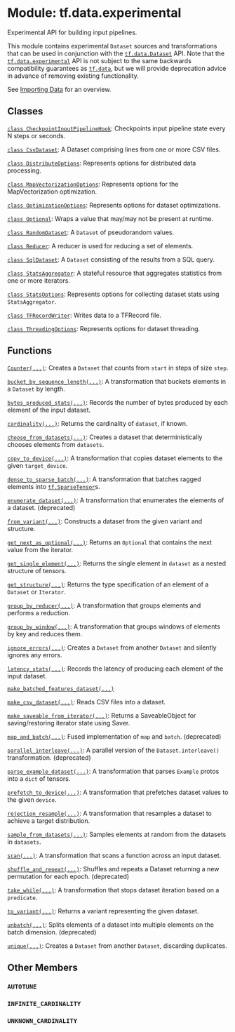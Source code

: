 <div itemscope itemtype="http://developers.google.com/ReferenceObject">
<meta itemprop="name" content="tf.data.experimental" />
<meta itemprop="path" content="Stable" />
<meta itemprop="property" content="AUTOTUNE"/>
<meta itemprop="property" content="INFINITE_CARDINALITY"/>
<meta itemprop="property" content="UNKNOWN_CARDINALITY"/>
</div>

# Module: tf.data.experimental

Experimental API for building input pipelines.

This module contains experimental `Dataset` sources and transformations that can
be used in conjunction with the <a href="../../tf/data/Dataset.md"><code>tf.data.Dataset</code></a> API. Note that the
<a href="../../tf/data/experimental.md"><code>tf.data.experimental</code></a> API is not subject to the same backwards compatibility
guarantees as <a href="../../tf/data.md"><code>tf.data</code></a>, but we will provide deprecation advice in advance of
removing existing functionality.

See [Importing Data](https://tensorflow.org/guide/datasets) for an overview.




## Classes

[`class CheckpointInputPipelineHook`](../../tf/data/experimental/CheckpointInputPipelineHook.md): Checkpoints input pipeline state every N steps or seconds.

[`class CsvDataset`](../../tf/data/experimental/CsvDataset.md): A Dataset comprising lines from one or more CSV files.

[`class DistributeOptions`](../../tf/data/experimental/DistributeOptions.md): Represents options for distributed data processing.

[`class MapVectorizationOptions`](../../tf/data/experimental/MapVectorizationOptions.md): Represents options for the MapVectorization optimization.

[`class OptimizationOptions`](../../tf/data/experimental/OptimizationOptions.md): Represents options for dataset optimizations.

[`class Optional`](../../tf/data/experimental/Optional.md): Wraps a value that may/may not be present at runtime.

[`class RandomDataset`](../../tf/data/experimental/RandomDataset.md): A `Dataset` of pseudorandom values.

[`class Reducer`](../../tf/data/experimental/Reducer.md): A reducer is used for reducing a set of elements.

[`class SqlDataset`](../../tf/data/experimental/SqlDataset.md): A `Dataset` consisting of the results from a SQL query.

[`class StatsAggregator`](../../tf/data/experimental/StatsAggregator.md): A stateful resource that aggregates statistics from one or more iterators.

[`class StatsOptions`](../../tf/data/experimental/StatsOptions.md): Represents options for collecting dataset stats using `StatsAggregator`.

[`class TFRecordWriter`](../../tf/data/experimental/TFRecordWriter.md): Writes data to a TFRecord file.

[`class ThreadingOptions`](../../tf/data/experimental/ThreadingOptions.md): Represents options for dataset threading.

## Functions

[`Counter(...)`](../../tf/data/experimental/Counter.md): Creates a `Dataset` that counts from `start` in steps of size `step`.

[`bucket_by_sequence_length(...)`](../../tf/data/experimental/bucket_by_sequence_length.md): A transformation that buckets elements in a `Dataset` by length.

[`bytes_produced_stats(...)`](../../tf/data/experimental/bytes_produced_stats.md): Records the number of bytes produced by each element of the input dataset.

[`cardinality(...)`](../../tf/data/experimental/cardinality.md): Returns the cardinality of `dataset`, if known.

[`choose_from_datasets(...)`](../../tf/data/experimental/choose_from_datasets.md): Creates a dataset that deterministically chooses elements from `datasets`.

[`copy_to_device(...)`](../../tf/data/experimental/copy_to_device.md): A transformation that copies dataset elements to the given `target_device`.

[`dense_to_sparse_batch(...)`](../../tf/data/experimental/dense_to_sparse_batch.md): A transformation that batches ragged elements into <a href="../../tf/sparse/SparseTensor.md"><code>tf.SparseTensor</code></a>s.

[`enumerate_dataset(...)`](../../tf/data/experimental/enumerate_dataset.md): A transformation that enumerates the elements of a dataset. (deprecated)

[`from_variant(...)`](../../tf/data/experimental/from_variant.md): Constructs a dataset from the given variant and structure.

[`get_next_as_optional(...)`](../../tf/data/experimental/get_next_as_optional.md): Returns an `Optional` that contains the next value from the iterator.

[`get_single_element(...)`](../../tf/data/experimental/get_single_element.md): Returns the single element in `dataset` as a nested structure of tensors.

[`get_structure(...)`](../../tf/data/experimental/get_structure.md): Returns the type specification of an element of a `Dataset` or `Iterator`.

[`group_by_reducer(...)`](../../tf/data/experimental/group_by_reducer.md): A transformation that groups elements and performs a reduction.

[`group_by_window(...)`](../../tf/data/experimental/group_by_window.md): A transformation that groups windows of elements by key and reduces them.

[`ignore_errors(...)`](../../tf/data/experimental/ignore_errors.md): Creates a `Dataset` from another `Dataset` and silently ignores any errors.

[`latency_stats(...)`](../../tf/data/experimental/latency_stats.md): Records the latency of producing each element of the input dataset.

[`make_batched_features_dataset(...)`](../../tf/data/experimental/make_batched_features_dataset.md)

[`make_csv_dataset(...)`](../../tf/data/experimental/make_csv_dataset.md): Reads CSV files into a dataset.

[`make_saveable_from_iterator(...)`](../../tf/data/experimental/make_saveable_from_iterator.md): Returns a SaveableObject for saving/restoring iterator state using Saver.

[`map_and_batch(...)`](../../tf/data/experimental/map_and_batch.md): Fused implementation of `map` and `batch`. (deprecated)

[`parallel_interleave(...)`](../../tf/data/experimental/parallel_interleave.md): A parallel version of the `Dataset.interleave()` transformation. (deprecated)

[`parse_example_dataset(...)`](../../tf/data/experimental/parse_example_dataset.md): A transformation that parses `Example` protos into a `dict` of tensors.

[`prefetch_to_device(...)`](../../tf/data/experimental/prefetch_to_device.md): A transformation that prefetches dataset values to the given `device`.

[`rejection_resample(...)`](../../tf/data/experimental/rejection_resample.md): A transformation that resamples a dataset to achieve a target distribution.

[`sample_from_datasets(...)`](../../tf/data/experimental/sample_from_datasets.md): Samples elements at random from the datasets in `datasets`.

[`scan(...)`](../../tf/data/experimental/scan.md): A transformation that scans a function across an input dataset.

[`shuffle_and_repeat(...)`](../../tf/data/experimental/shuffle_and_repeat.md): Shuffles and repeats a Dataset returning a new permutation for each epoch. (deprecated)

[`take_while(...)`](../../tf/data/experimental/take_while.md): A transformation that stops dataset iteration based on a `predicate`.

[`to_variant(...)`](../../tf/data/experimental/to_variant.md): Returns a variant representing the given dataset.

[`unbatch(...)`](../../tf/data/experimental/unbatch.md): Splits elements of a dataset into multiple elements on the batch dimension. (deprecated)

[`unique(...)`](../../tf/data/experimental/unique.md): Creates a `Dataset` from another `Dataset`, discarding duplicates.

## Other Members

<h3 id="AUTOTUNE"><code>AUTOTUNE</code></h3>

<h3 id="INFINITE_CARDINALITY"><code>INFINITE_CARDINALITY</code></h3>

<h3 id="UNKNOWN_CARDINALITY"><code>UNKNOWN_CARDINALITY</code></h3>

